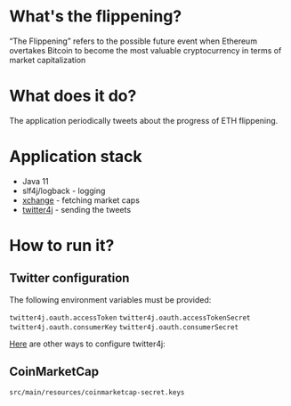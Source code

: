 
# What's the flippening?

“The Flippening” refers to the possible future event when Ethereum overtakes Bitcoin to become the most valuable cryptocurrency in terms of market capitalization

# What does it do?

The application periodically tweets about the progress of ETH flippening. 

# Application stack

* Java 11
* slf4j/logback - logging
* [xchange](https://github.com/knowm/XChange) - fetching market caps
* [twitter4j](https://twitter4j.org/) - sending the tweets


# How to run it?

## Twitter configuration

The following environment variables must be provided:

`twitter4j.oauth.accessToken`
`twitter4j.oauth.accessTokenSecret`
`twitter4j.oauth.consumerKey`
`twitter4j.oauth.consumerSecret`

[Here](https://twitter4j.org/en/configuration.html) are other ways to configure twitter4j: 

## CoinMarketCap 

`src/main/resources/coinmarketcap-secret.keys` 